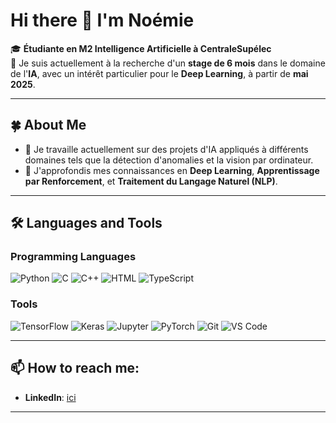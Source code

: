 # Hi there 👋 I'm Noémie

🎓 **Étudiante en M2 Intelligence Artificielle à CentraleSupélec**  
💼 Je suis actuellement à la recherche d'un **stage de 6 mois** dans le domaine de l'**IA**, avec un intérêt particulier pour le **Deep Learning**, à partir de **mai 2025**.

---

## 🍀 About Me

- 🌟 Je travaille actuellement sur des projets d'IA appliqués à différents domaines tels que la détection d'anomalies et la vision par ordinateur.
- 📖 J'approfondis mes connaissances en **Deep Learning**, **Apprentissage par Renforcement**, et **Traitement du Langage Naturel (NLP)**.

---

## 🛠 Languages and Tools

### Programming Languages
![Python](https://img.shields.io/badge/-Python-3776AB?style=flat-square&logo=python&logoColor=white)
![C](https://img.shields.io/badge/-C-A8B9CC?style=flat-square&logo=c&logoColor=white)
![C++](https://img.shields.io/badge/-C++-00599C?style=flat-square&logo=cplusplus&logoColor=white)
![HTML](https://img.shields.io/badge/-HTML-E34F26?style=flat-square&logo=html5&logoColor=white)
![TypeScript](https://img.shields.io/badge/-TypeScript-3178C6?style=flat-square&logo=typescript&logoColor=white)

### Tools
![TensorFlow](https://img.shields.io/badge/-TensorFlow-FF6F00?style=flat-square&logo=tensorflow&logoColor=white)
![Keras](https://img.shields.io/badge/-Keras-D00000?style=flat-square&logo=keras&logoColor=white)
![Jupyter](https://img.shields.io/badge/-Jupyter-F37626?style=flat-square&logo=jupyter&logoColor=white)
![PyTorch](https://img.shields.io/badge/-PyTorch-EE4C2C?style=flat-square&logo=pytorch&logoColor=white)
![Git](https://img.shields.io/badge/-Git-F05032?style=flat-square&logo=git&logoColor=white)
![VS Code](https://img.shields.io/badge/-VS_Code-007ACC?style=flat-square&logo=visual-studio-code&logoColor=white)

---

## 📫 How to reach me:

- **LinkedIn**: [ici](https://www.linkedin.com/in/noemiegl/)

---
